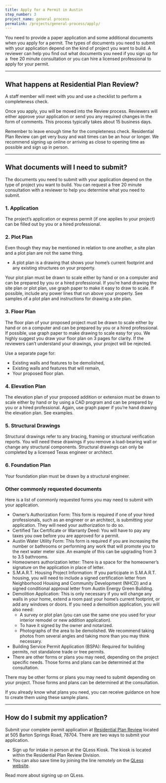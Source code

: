 ```yaml
---
title: Apply for a Permit in Austin
step_number: 3
project_name: general process
permalink: /projects/general-process/apply/
---
```



You need to provide a paper application and some additional documents when you apply for a permit. The types of documents you need to submit with your application depend on the kind of project you want to build. A reviewer can help you find out what documents you need if you sign up for a &nbsp;free 20 minute consultation or you can hire a licensed professional to apply for your permit.

---

## What happens at Residential Plan Review?

A staff member will meet with you and use a checklist to perform a completeness check.

Once you apply, you will be moved into the Review process. Reviewers will either approve your application or send you any required changes in the form of comments. This process typically takes about 15 business days.

Remember to leave enough time for the completeness check. Residential Plan Review can get very busy and wait times can be an hour or longer. We recommend signing up online or arriving as close to opening time as possible and sign up in person.

---

## What documents will I need to submit?

The documents you need to submit with your application depend on the type of project you want to build. You can request a free 20 minute consultation with a reviewer to help you determine what you need to submit.&nbsp;&nbsp;

### 1. Application

The project’s application or express permit (if one applies to your project) can be filled out by you or a hired professional.

### 2. Plot Plan

Even though they may be mentioned in relation to one another, a site plan and a plot plan are not the same thing.

* A plot plan is a drawing that shows your home’s current footprint and any existing structures on your property.

Your plot plan must be drawn to scale either by hand or on a computer and can be prepared by you or a hired professional. If you’re hand drawing the site plan or plot plan, use graph paper to make it easy to draw to scale. If possible, include any power lines that run above your property. See samples of a plot plan and instructions for drawing a site plan.

### 3. Floor Plan

The floor plan of your proposed project must be drawn to scale either by hand or on a computer and can be prepared by you or a hired professional. If possible, use graph paper to make drawing to scale easy for you. We highly suggest you draw your floor plan on 3 pages for clarity. If the reviewers can’t understand your drawings, your project will be rejected.

Use a separate page for:

* Existing walls and features to be demolished,&nbsp;
* Existing walls and features that will remain,&nbsp;
* Your proposed floor plan.

### 4. Elevation Plan

The elevation plan of your proposed addition or extension must be drawn to scale either by hand or by using a CAD program and can be prepared by you or a hired professional. Again, use graph paper if you’re hand drawing the elevation plan. See examples.

### 5. Structural Drawings

Structural drawings refer to any bracing, framing or structural verification reports. You will need these drawings if you remove a load-bearing wall or change any structural components. Structural drawings can only be completed by a licensed Texas engineer or architect.

### 6. Foundation Plan

Your foundation plan must be drawn by a structural engineer.

### Other commonly requested documents

Here is a list of commonly requested forms you may need to submit with your application.

* Owner’s Authorization Form: This form is required if one of your hired professionals, such as an engineer or an architect, is submitting your application. They will need your authorization to do so.
* Certified Tax Certificate or Warranty Deed: You will have to pay any taxes you owe before you are approved for a permit.
* Austin Water Utility Form: This form is required if you are increasing the number or bathrooms or performing any work that will promote you to the next water meter size. An example of this can be upgrading from 3 to 3.5 bathrooms.
* Homeowners authorization letter: There is a space for the homeowner’s signature on the application in place of letter.
* S.M.A.R.T. Housing Project Information: If you participate in S.M.A.R.T. housing, you will need to include a signed certification letter from Neighborhood Housing and Community Development (NHCD) and a signed conditional approval letter from Austin Energy Green Building.
* Demolition Application: This is only necessary if you will change any walls in your home, extend a room past your home’s current footprint, or add any windows or doors. If you need a demolition application, you will also need:
  * A survey or plot plan (you can use the same one you used for your interior remodel or new addition application).
  * To have it signed by the owner and notarized.
  * Photographs of the area to be demolished. We recommend taking photos from several angles and taking more than you may think necessary.
* Building Service Permit Application (BSPA): Required for building permits, not standalone trade or tree permits.
* There are other forms or plans you may need, depending on the project specific needs. Those forms and plans can be determined at the consultation.

There may be other forms or plans you may need to submit depending on your project. Those forms and plans can be determined at the consultation.

If you already know what plans you need, you can receive guidance on how to create them using these sample plans.

---

## How do I submit my application?

Submit your complete permit application at&nbsp;[Residential Plan Review](/resources/contact/#residential-plan-review)&nbsp;located at 505 Barton Springs Road, 78704. There are two ways to submit your application.

* Sign up for intake in person at the QLess Kiosk. The kiosk is located within the Residential Plan Review Division.
* You can also save time by joining the line remotely on the [QLess website](https://kiosk.qless.com/kiosk/app/home/19062?queues=63813,65072,64852,64862,66812).

Read more about signing up on QLess.

## &nbsp;